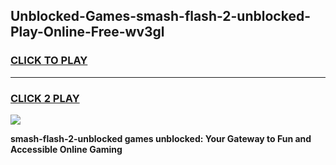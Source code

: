 
## Unblocked-Games-smash-flash-2-unblocked-Play-Online-Free-wv3gl
<h3>
<a href="https://premium76.site?title=smash-flash-2-unblocked&ref=26A">CLICK TO PLAY</a></h3>
<hr>

<h3>
<a href="https://premium76.site?title=smash-flash-2-unblocked&ref=26A">CLICK 2 PLAY</a>
  
</h3>

<a href="https://premium76.site?title=smash-flash-2-unblocked&ref=26A"><img src="https://clearcache.store/games.png"></a>


**smash-flash-2-unblocked games unblocked: Your Gateway to Fun and Accessible Online Gaming**
